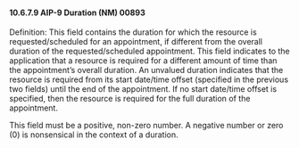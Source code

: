 #### 10.6.7.9 AIP-9 Duration (NM) 00893

Definition: This field contains the duration for which the resource is requested/scheduled for an appointment, if different from the overall duration of the requested/scheduled appointment. This field indicates to the application that a resource is required for a different amount of time than the appointment’s overall duration. An unvalued duration indicates that the resource is required from its start date/time offset (specified in the previous two fields) until the end of the appointment. If no start date/time offset is specified, then the resource is required for the full duration of the appointment.

This field must be a positive, non-zero number. A negative number or zero (0) is nonsensical in the context of a duration.
